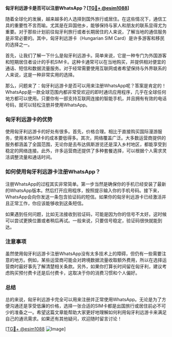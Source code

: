**匈牙利远游卡是否可以注册WhatsApp？[[TG💪+ @esim1088](https://t.me/s/esim1088)]**

随着全球化的发展，越来越多的人选择到国外旅行或居住。在这些情况下，通信工具的重要性不言而喻。尤其是在异国他乡，能够保持与家人和朋友的联系显得尤为重要。对于那些计划前往匈牙利旅行或者长期居住的人来说，了解当地的通信服务是非常必要的。其中，匈牙利远游卡（Hungarian SIM Card）是许多游客和移民的选择之一。

首先，让我们了解一下什么是匈牙利远游卡。简单来说，它是一种专门为外国游客和短期居住者设计的手机SIM卡。这种卡通常可以在当地购买，并提供相对便宜的通话、短信和数据流量服务。对于经常需要使用互联网或者希望保持与外界联系的人来说，这是一种非常实用的选择。

那么，问题来了：匈牙利远游卡是否可以用来注册WhatsApp呢？答案是肯定的！WhatsApp是一款全球范围内都非常受欢迎的即时通讯应用程序，几乎在全球任何地方都可以使用。只要你有一部支持互联网连接的智能手机，并且拥有有效的电话号码，就可以轻松注册并使用WhatsApp。

### 匈牙利远游卡的优势

使用匈牙利远游卡的好处有很多。首先，价格合理。相比于直接购买国际漫游服务，使用本地SIM卡的成本要低得多。其次，网络覆盖广泛。大多数运营商提供的服务都涵盖了全国范围，无论你是去布达佩斯游览还是深入乡村地区，都能享受到稳定的网络连接。此外，许多运营商还提供了多种套餐选择，可以根据个人需求灵活调整流量和通话时间。

### 如何使用匈牙利远游卡注册WhatsApp？

注册WhatsApp的过程其实非常简单。第一步当然是确保你的手机已经安装了最新的WhatsApp版本。然后打开应用程序，按照提示输入你的手机号码。接下来，WhatsApp会向你发送一条包含验证码的短信。如果你的匈牙利远游卡已经激活并且正常工作，你应该能够收到这条短信。

如果遇到任何问题，比如无法接收到验证码，可能是因为你的信号不太好。这时候可以尝试更换位置或者稍后再试。一般来说，只要信号稳定，验证码很快就能到达。

### 注意事项

虽然使用匈牙利远游卡注册WhatsApp没有太多技术上的障碍，但仍有一些需要注意的地方。例如，某些运营商可能会对跨境数据流量收取额外费用，所以在选择运营商时最好事先了解清楚相关条款。另外，如果你打算长时间留在匈牙利，建议考虑购买预付费卡还是后付费卡，这取决于你的消费习惯和个人偏好。

### 总结

总的来说，匈牙利远游卡完全可以用来注册并正常使用WhatsApp。无论是为了方便沟通还是享受低廉的价格，选择一张合适的SIM卡都是出国旅行或居住前必不可少的准备之一。希望这篇文章能帮助大家更好地理解如何利用匈牙利远游卡来满足自己的通讯需求。如果还有其他疑问，欢迎随时留言讨论！

[[TG💪+ @esim1088](https://t.me/s/esim1088) ![Image](https://i.postimg.cc/4NQfJmqS/Snipaste-2025-05-13-00-14-12.png)]